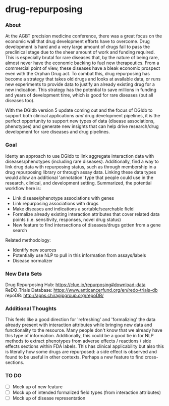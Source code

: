 # drug-repurposing

### About
At the AGBT precision medicine conference, there was a great focus on the economic wall that drug development efforts have to overcome. Drug development is hard and a very large amount of drugs fail to pass the preclinical stage due to the sheer amount of work and funding required. This is especially brutal for rare diseases that, by the nature of being rare, almost never have the economic backing to fuel new therapeutics. From a commercial point of view, these diseases have a bleak economic prospect even with the Orphan Drug act. To combat this, drug repurposing has become a strategy that takes old drugs and looks at available data, or runs new experiments to provide data to justify an already existing drug for a new indication. This strategy has the potential to save millions in funding and years of development time, which is good for rare diseases (but all diseases too).

With the DGIdb version 5 update coming out and the focus of DGIdb to support both clinical applications *and* drug development pipelines, it is the perfect opportunity to support new types of data (disease associations, phenotypes) and generate new insights that can help drive research/drug development for rare diseases and drug pipelines.

### Goal
Identy an approach to use DGIdb to link aggregate interaction data with diseases/phenotypes (including rare diseases). Additionally, find a way to link drug data with repurposing status, such as through membership in a drug repurposing library or through assay data. Linking these data types would allow an additional 'annotation' type that people could use in the research, clinical, and development setting. Summarized, the potential workflow here is:

- Link disease/phenotype associations with genes
- Link repurposing associations with drugs
- Make diseases and indications a sortable/searchable field
- Formalize already existing interaction attributes that cover related data points (i.e. sensitivity, responses, novel drug status)
- New feature to find intersections of diseases/drugs gotten from a gene search

Related methodology:
- Identify new sources
- Potentially use NLP to pull in this information from assays/labels
- Disease normalizer

### New Data Sets
Drug Repurposing Hub: https://clue.io/repurposing#download-data   
ReDO_Trials Database: https://www.anticancerfund.org/en/redo-trials-db  
repoDB: http://apps.chiragjpgroup.org/repoDB/  


### Additional Thoughts
This feels like a good direction for 'refreshing' and 'formalizing' the data already present with interaction attributes while bringing new data and functionality to the resource. Many people don't know that we already have this type of information. Additionally, this could be a good tie in for NLP methods to extract phenotypes from adverse effects / reactions / side effects sections within FDA labels. This has clinical applicability but also this is literally how some drugs are repurposed: a side effect is observed and found to be useful in other contexts. Perhaps a new feature to find cross-sections.


### TO DO
- [ ] Mock up of new feature
- [ ] Mock up of intended formalized field types (from interaction attributes)
- [ ] Mock up of disease representation
